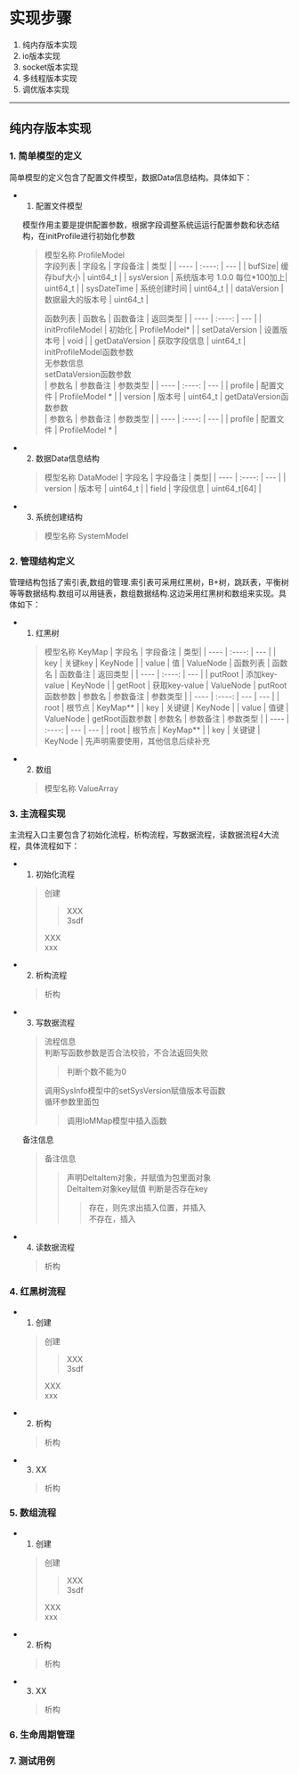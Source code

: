 # 实现步骤

1. 纯内存版本实现
2. io版本实现
3. socket版本实现
4. 多线程版本实现
5. 调优版本实现

---------------------------

## 纯内存版本实现

### 1. 简单模型的定义

简单模型的定义包含了配置文件模型，数据Data信息结构。具体如下：

+ 1. 配置文件模型

  模型作用主要是提供配置参数，根据字段调整系统运运行配置参数和状态结构，在initProfile进行初始化参数
  > 模型名称  ProfileModel  
  > 字段列表
  >| 字段名  | 字段备注    | 类型     |
  >| ----   | :----:     | ---     |
  >| bufSize| 缓存buf大小 | uint64_t |
  >| sysVersion | 系统版本号 1.0.0 每位*100加上| uint64_t |
  >| sysDateTime | 系统创建时间 | uint64_t |
  >| dataVersion | 数据最大的版本号 | uint64_t |
  >
  > 函数列表
  >| 函数名 | 函数备注 |  返回类型 |
  >| ---- | :----: | --- |
  >| initProfileModel | 初始化 | ProfileModel* |
  >| setDataVersion | 设置版本号 | void |
  >| getDataVersion | 获取字段信息 | uint64_t |
  > initProfileModel函数参数  
  > 无参数信息  
  > setDataVersion函数参数  
  >| 参数名 | 参数备注 |  参数类型 |
  >| ---- | :----: | --- |
  >| profile | 配置文件 | ProfileModel * |
  >| version | 版本号 | uint64_t |
  > getDataVersion函数参数  
  >| 参数名 | 参数备注 |  参数类型 |
  >| ---- | :----: | --- |
  >| profile | 配置文件 | ProfileModel * |
  
+ 2. 数据Data信息结构

  >模型名称  DataModel
  >| 字段名 | 字段备注 | 类型|
  >| ---- | :----: | --- |
  >| version | 版本号 | uint64_t |
  >| field  | 字段信息 | uint64_t[64] |

+ 3. 系统创建结构

  >模型名称  SystemModel

### 2. 管理结构定义

管理结构包括了索引表,数组的管理.索引表可采用红黑树，B+树，跳跃表，平衡树等等数据结构.数组可以用链表，数组数据结构.这边采用红黑树和数组来实现。具体如下：

+ 1. 红黑树
  >模型名称 KeyMap
  >| 字段名 | 字段备注 | 类型|
  >| ---- | :----: | --- |
  >| key | 关键key | KeyNode |
  >| value  | 值 | ValueNode |
  > 函数列表
  >| 函数名 | 函数备注 |  返回类型 |
  >| ---- | :----: | --- |
  >| putRoot | 添加key-value | KeyNode |
  >| getRoot | 获取key-value | ValueNode |
  > putRoot函数参数
  >| 参数名 | 参数备注 | 参数类型 |
  >| ---- | :----: | --- | --- |
  >| root | 根节点 |  KeyMap**  |
  >| key  |  关键键 | KeyNode |
  >| value |  值键 | ValueNode |
  > getRoot函数参数
  >| 参数名 | 参数备注 | 参数类型 |
  >| ---- | :----: | --- | --- |
  >| root | 根节点 |  KeyMap**  |
  >| key  |  关键键 | KeyNode |
  >先声明需要使用，其他信息后续补充

+ 2. 数组

  >模型名称 ValueArray

### 3. 主流程实现

主流程入口主要包含了初始化流程，析构流程，写数据流程，读数据流程4大流程，具体流程如下：

+ 1. 初始化流程
  > 创建
  > > XXX  
  > > 3sdf  
  >
  > XXX  
  > xxx

+ 2. 析构流程
  > 析构
  >

+ 3. 写数据流程
  > 流程信息  
  > 判断写函数参数是否合法校验，不合法返回失败  
  > >判断个数不能为0
  >
  > 调用SysInfo模型中的setSysVersion赋值版本号函数  
  > 循环参数里面包
  > > 调用IoMMap模型中插入函数

  备注信息

  >备注信息
  > > 声明DeltaItem对象，并赋值为包里面对象  
  > > DeltaItem对象key赋值
  > > 判断是否存在key
  > > > 存在，则先求出插入位置，并插入  
  > > > 不存在，插入

+ 4. 读数据流程
  > 析构
  >

### 4. 红黑树流程

+ 1. 创建
  > 创建
  > > XXX  
  > > 3sdf  
  >
  > XXX  
  > xxx

+ 2. 析构
  > 析构
  >

+ 3. XX
  > 析构
  >

### 5. 数组流程

+ 1. 创建
  > 创建
  > > XXX  
  > > 3sdf  
  >
  > XXX  
  > xxx

+ 2. 析构
  > 析构
  >

+ 3. XX
  > 析构
  >

### 6. 生命周期管理

### 7. 测试用例
